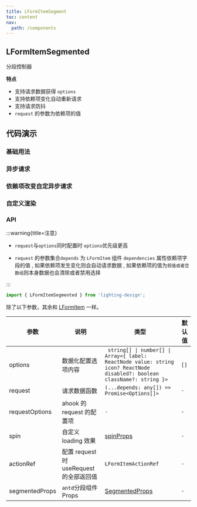 ```yaml
---
title: LFormItemSegment
toc: content
nav:
  path: /components
---
```


## LFormItemSegmented

分段控制器

**特点**

- 支持请求数据获得 `options`
- 支持依赖项变化自动重新请求
- 支持请求防抖
- `request` 的参数为依赖项的值

## 代码演示

### 基础用法

<code src='./demos/Demo1.tsx'></code>

### 异步请求

<code src='./demos/Demo2.tsx'></code>

### 依赖项改变自定异步请求

<code src='./demos/Demo4.tsx'></code>

### 自定义渲染

<code src='./demos/Demo3.tsx'></code>

### API

:::warning{title=注意}

- `request`与`options`同时配置时 `options`优先级更高

- `request` 的参数集合`depends` 为 `LFormItem` 组件 `dependencies` 属性依赖项字段的值 , 如果依赖项发生变化则会自动请求数据 , 如果依赖项的值为`假值或者空数组`则本身数据也会清除或者禁用选择

:::

```ts
import { LFormItemSegmented } from 'lighting-design';
```

除了以下参数，其余和 [LFormItem](/components/form-item) 一样。

| 参数           | 说明                                    | 类型                                                                                                                       | 默认值 |
| -------------- | --------------------------------------- | -------------------------------------------------------------------------------------------------------------------------- | ------ |
| options        | 数据化配置选项内容                      | ` string[] \| number[] \| Array<{ label: ReactNode value: string icon? ReactNode disabled?: boolean className?: string }>` | `[]`   |
| request        | 请求数据函数                            | `(...depends: any[]) => Promise<Options[]>`                                                                                | `-`    |
| requestOptions | ahook 的 request 的配置项               | `-`                                                                                                                        | `-`    |
| spin           | 自定义 loading 效果                     | [spinProps](https://ant.design/components/spin-cn/#api)                                                                    | `-`    |
| actionRef      | 配置 request 时 useRequest 的全部返回值 | `LFormItemActionRef`                                                                                                       | `-`    |
| segmentedProps | `antd`分段组件 Props                    | [SegmentedProps](https://ant.design/components/segmented-cn/#api)                                                          | `-`    |
